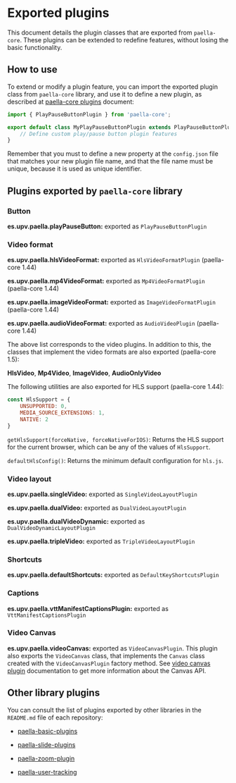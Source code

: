 # Exported plugins

This document details the plugin classes that are exported from `paella-core`. These plugins can be extended to redefine features, without losing the basic functionality.

## How to use

To extend or modify a plugin feature, you can import the exported plugin class from `paella-core` library, and use it to define a new plugin, as described at [paella-core plugins](plugins.md) document:

```js
import { PlayPauseButtonPlugin } from 'paella-core';

export default class MyPlayPauseButtonPlugin extends PlayPauseButtonPlugin {
    // Define custom play/pause button plugin features
}
```

Remember that you must to define a new property at the `config.json` file that matches your new plugin file name, and that the file name must be unique, because it is used as unique identifier.

## Plugins exported by `paella-core` library

### Button

**es.upv.paella.playPauseButton:** exported as `PlayPauseButtonPlugin`

### Video format

**es.upv.paella.hlsVideoFormat:** exported as `HlsVideoFormatPlugin` (paella-core 1.44)

**es.upv.paella.mp4VideoFormat:** exported as `Mp4VideoFormatPlugin` (paella-core 1.44)

**es.upv.paella.imageVideoFormat:** exported as `ImageVideoFormatPlugin` (paella-core 1.44)

**es.upv.paella.audioVideoFormat:** exported as `AudioVideoPlugin` (paella-core 1.44)

The above list corresponds to the video plugins. In addition to this, the classes that implement the video formats are also exported  (paella-core 1.5):

**HlsVideo**, **Mp4Video**, **ImageVideo**, **AudioOnlyVideo**

The following utilities are also exported for HLS support (paella-core 1.44):

```js
const HlsSupport = {
    UNSUPPORTED: 0,
    MEDIA_SOURCE_EXTENSIONS: 1,
    NATIVE: 2
}
```

`getHlsSupport(forceNative, forceNativeForIOS)`: Returns the HLS support for the current browser, which can be any of the values of `HlsSupport`.

`defaultHlsConfig()`: Returns the minimum default configuration for `hls.js`.

### Video layout

**es.upv.paella.singleVideo:** exported as `SingleVideoLayoutPlugin`

**es.upv.paella.dualVideo:** exported as `DualVideoLayoutPlugin`

**es.upv.paella.dualVideoDynamic:** exported as `DualVideoDynamicLayoutPlugin`

**es.upv.paella.tripleVideo:** exported as `TripleVideoLayoutPlugin`

### Shortcuts

**es.upv.paella.defaultShortcuts:** exported as `DefaultKeyShortcutsPlugin`

### Captions

**es.upv.paella.vttManifestCaptionsPlugin:** exported as `VttManifestCaptionsPlugin`

### Video Canvas

**es.upv.paella.videoCanvas:** exported as `VideoCanvasPlugin`. This plugin also exports the `VideoCanvas` class, that implements the `Canvas` class created with the `VideoCanvasPlugin` factory method. See [video canvas plugin](canvas_plugin.md) documentation to get more information about the Canvas API. 

## Other library plugins

You can consult the list of plugins exported by other libraries in the `README.md` file of each repository:

- [paella-basic-plugins](https://github.com/polimediaupv/paella-basic-plugins)

- [paella-slide-plugins](https://github.com/polimediaupv/paella-slide-plugins)

- [paella-zoom-plugin](https://github.com/polimediaupv/paella-zoom-plugin)

- [paella-user-tracking](https://github.com/polimediaupv/paella-user-tracking)

